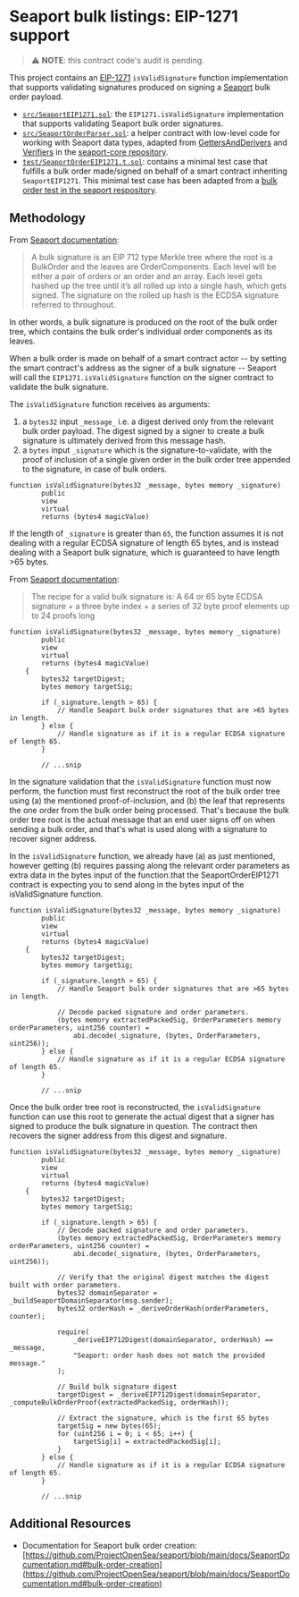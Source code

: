 # Seaport bulk listings: EIP-1271 support

> ⚠️ **NOTE**: this contract code's audit is pending.

This project contains an [EIP-1271](https://eips.ethereum.org/EIPS/eip-1271) `isValidSignature` function implementation that supports validating signatures produced on signing a [Seaport](https://github.com/ProjectOpenSea/seaport) bulk order payload.

- [`src/SeaportEIP1271.sol`](https://github.com/thirdweb-dev/seaport-eip1271/blob/main/src/SeaportEIP1271.sol): the `EIP1271.isValidSignature` implementation that supports validating Seaport bulk order signatures.
- [`src/SeaportOrderParser.sol`](): a helper contract with low-level code for working with Seaport data types, adapted from [GettersAndDerivers](https://github.com/ProjectOpenSea/seaport-core/blob/main/src/lib/GettersAndDerivers.sol) and [Verifiers](https://github.com/ProjectOpenSea/seaport-core/blob/d4e8c74adc472b311ab64b5c9f9757b5bba57a15/src/lib/Verifiers.sol#L151) in the [seaport-core repository](https://github.com/ProjectOpenSea/seaport-core/).
- [`test/SeaportOrderEIP1271.t.sol`](https://github.com/thirdweb-dev/seaport-eip1271/blob/main/test/SeaportEIP1271.t.sol): contains a minimal test case that fulfills a bulk order made/signed on behalf of a smart contract inheriting `SeaportEIP1271`. This minimal test case has been adapted from a [bulk order test in the seaport respository](https://github.com/ProjectOpenSea/seaport/blob/main/test/foundry/BulkSignature.t.sol#L47).

## Methodology

From [Seaport documentation](https://github.com/ProjectOpenSea/seaport/blob/main/docs/SeaportDocumentation.md):

> A bulk signature is an EIP 712 type Merkle tree where the root is a BulkOrder and the leaves are OrderComponents. Each level will be either a pair of orders or an order and an array. Each level gets hashed up the tree until it’s all rolled up into a single hash, which gets signed. The signature on the rolled up hash is the ECDSA signature referred to throughout.

In other words, a bulk signature is produced on the root of the bulk order tree, which contains the bulk order's individual order components as its leaves.

When a bulk order is made on behalf of a smart contract actor -- by setting the smart contract's address as the signer of a bulk signature -- Seaport will call the `EIP1271.isValidSignature` function on the signer contract to validate the bulk signature.

The `isValidSignature` function receives as arguments:

1. a `bytes32` input `_message_` i.e. a digest derived only from the relevant bulk order payload. The digest signed by a signer to create a bulk signature is ultimately derived from this message hash.
2. a `bytes` input `_signature` which is the signature-to-validate, with the proof of inclusion of a single given order in the bulk order tree appended to the signature, in case of bulk orders.

```solidity
function isValidSignature(bytes32 _message, bytes memory _signature)
        public
        view
        virtual
        returns (bytes4 magicValue)
```

If the length of `_signature` is greater than `65`, the function assumes it is not dealing with a regular ECDSA signature of length 65 bytes, and is instead dealing with a Seaport bulk signature, which is guaranteed to have length >65 bytes.

From [Seaport documentation](https://github.com/ProjectOpenSea/seaport/blob/main/docs/SeaportDocumentation.md):

> The recipe for a valid bulk signature is: A 64 or 65 byte ECDSA signature + a three byte index + a series of 32 byte proof elements up to 24 proofs long

```solidity
function isValidSignature(bytes32 _message, bytes memory _signature)
        public
        view
        virtual
        returns (bytes4 magicValue)
    {
        bytes32 targetDigest;
        bytes memory targetSig;

        if (_signature.length > 65) {
            // Handle Seaport bulk order signatures that are >65 bytes in length.
        } else {
            // Handle signature as if it is a regular ECDSA signature of length 65.
        }

        // ...snip
```

In the signature validation that the `isValidSignature` function must now perform, the function must first reconstruct the root of the bulk order tree using (a) the mentioned proof-of-inclusion, and (b) the leaf that represents the one order from the bulk order being processed. That's because the bulk order tree root is the actual message that an end user signs off on when sending a bulk order, and that's what is used along with a signature to recover signer address.

In the `isValidSignature` function, we already have (a) as just mentioned, however getting (b) requires passing along the relevant order parameters as extra data in the bytes input of the function.that the SeaportOrderEIP1271 contract is expecting you to send along in the bytes input of the isValidSignature function.

```solidity
function isValidSignature(bytes32 _message, bytes memory _signature)
        public
        view
        virtual
        returns (bytes4 magicValue)
    {
        bytes32 targetDigest;
        bytes memory targetSig;

        if (_signature.length > 65) {
            // Handle Seaport bulk order signatures that are >65 bytes in length.

            // Decode packed signature and order parameters.
            (bytes memory extractedPackedSig, OrderParameters memory orderParameters, uint256 counter) =
                abi.decode(_signature, (bytes, OrderParameters, uint256));
        } else {
            // Handle signature as if it is a regular ECDSA signature of length 65.
        }

        // ...snip
```

Once the bulk order tree root is reconstructed, the `isValidSignature` function can use this root to generate the actual digest that a signer has signed to produce the bulk signature in question. The contract then recovers the signer address from this digest and signature.

```solidity
function isValidSignature(bytes32 _message, bytes memory _signature)
        public
        view
        virtual
        returns (bytes4 magicValue)
    {
        bytes32 targetDigest;
        bytes memory targetSig;

        if (_signature.length > 65) {
            // Decode packed signature and order parameters.
            (bytes memory extractedPackedSig, OrderParameters memory orderParameters, uint256 counter) =
                abi.decode(_signature, (bytes, OrderParameters, uint256));

            // Verify that the original digest matches the digest built with order parameters.
            bytes32 domainSeparator = _buildSeaportDomainSeparator(msg.sender);
            bytes32 orderHash = _deriveOrderHash(orderParameters, counter);

            require(
                _deriveEIP712Digest(domainSeparator, orderHash) == _message,
                "Seaport: order hash does not match the provided message."
            );

            // Build bulk signature digest
            targetDigest = _deriveEIP712Digest(domainSeparator, _computeBulkOrderProof(extractedPackedSig, orderHash));

            // Extract the signature, which is the first 65 bytes
            targetSig = new bytes(65);
            for (uint256 i = 0; i < 65; i++) {
                targetSig[i] = extractedPackedSig[i];
            }
        } else {
            // Handle signature as if it is a regular ECDSA signature of length 65.
        }

        // ...snip
```

## Additional Resources

- Documentation for Seaport bulk order creation: [https://github.com/ProjectOpenSea/seaport/blob/main/docs/SeaportDocumentation.md#bulk-order-creation](https://github.com/ProjectOpenSea/seaport/blob/main/docs/SeaportDocumentation.md#bulk-order-creation)
